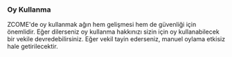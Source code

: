 ### Oy Kullanma

ZCOME'de oy kullanmak ağın hem gelişmesi hem de güvenliği için önemlidir. Eğer dilerseniz oy kullanma hakkınızı  sizin için oy kullanabilecek bir vekile devredebilirsiniz. Eğer vekil tayin ederseniz, manuel oylama etkisiz hale getirilecektir.